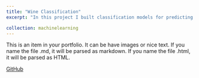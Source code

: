 ```yaml
---
title: "Wine Classification"
excerpt: "In this project I built classification models for predicting wine classes applying various methods of feature selection for dimensionality reduction..<br/>"

collection: machinelearning
---
```


This is an item in your portfolio. It can be have images or nice text. If you name the file .md, it will be parsed as markdown. If you name the file .html, it will be parsed as HTML. 
<br/>

[GitHub](https://github.com/ciDSproj/timeseries_forecast)

